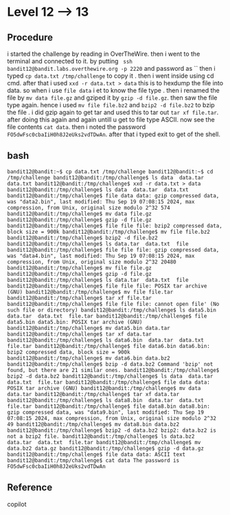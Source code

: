 # Level 12 --> 13

## Procedure
i started the challenge by reading in OverTheWire.
then i went to the terminal and connected to it.
by putting ` ssh bandit12@bandit.labs.overthewire.org -p 2220`
and password as ``
then i typed `cp data.txt /tmp/challenge` to copy it .
then i went inside using cd cmd.
after that i used `xxd -r data.txt > data` this is to hexdump the file into data.
so when i use `file data` i et to know the file type .
then i renamed the file by `mv data file.gz` and gziped it by `gzip -d file.gz`.
then saw the file type again.
hence i used `mv file file.bz2` and `bzip2 -d file.bz2` to bzip the file .
i did gzip again to get tar and used this to tar out `tar xf file.tar`.
after doing this again and again untill u get to file type ASCII.
now see the file contents `cat data`.
then i noted the password `FO5dwFsc0cbaIiH0h8J2eUks2vdTDwAn`.
after that i typed exit to get of the shell.

## bash
`bandit12@bandit:~$ cp data.txt /tmp/challenge
bandit12@bandit:~$ cd /tmp/challenge
bandit12@bandit:/tmp/challenge$ ls
data  data.tar  data.txt
bandit12@bandit:/tmp/challenge$ xxd -r data.txt > data
bandit12@bandit:/tmp/challenge$ ls
data  data.tar  data.txt
bandit12@bandit:/tmp/challenge$ file data
data: gzip compressed data, was "data2.bin", last modified: Thu Sep 19 07:08:15 2024, max compression, from Unix, original size modulo 2^32 574
bandit12@bandit:/tmp/challenge$ mv data file.gz
bandit12@bandit:/tmp/challenge$ gzip -d file.gz
bandit12@bandit:/tmp/challenge$ file file
file: bzip2 compressed data, block size = 900k
bandit12@bandit:/tmp/challenge$ mv file file.bz2
bandit12@bandit:/tmp/challenge$ bzip2 -d file.bz2
bandit12@bandit:/tmp/challenge$ ls
data.tar  data.txt  file
bandit12@bandit:/tmp/challenge$ file file
file: gzip compressed data, was "data4.bin", last modified: Thu Sep 19 07:08:15 2024, max compression, from Unix, original size modulo 2^32 20480
bandit12@bandit:/tmp/challenge$ mv file file.gz
bandit12@bandit:/tmp/challenge$ gzip -d file.gz
bandit12@bandit:/tmp/challenge$ ls
data.tar  data.txt  file
bandit12@bandit:/tmp/challenge$ file file
file: POSIX tar archive (GNU)
bandit12@bandit:/tmp/challenge$ mv file file.tar
bandit12@bandit:/tmp/challenge$ tar xf file.tar
bandit12@bandit:/tmp/challenge$ file file
file: cannot open file' (No such file or directory)
bandit12@bandit:/tmp/challenge$ ls
data5.bin  data.tar  data.txt  file.tar
bandit12@bandit:/tmp/challenge$ file data5.bin
data5.bin: POSIX tar archive (GNU)
bandit12@bandit:/tmp/challenge$ mv data5.bin data.tar
bandit12@bandit:/tmp/challenge$ tar xf data.tar
bandit12@bandit:/tmp/challenge$ ls
data6.bin  data.tar  data.txt  file.tar
bandit12@bandit:/tmp/challenge$ file data6.bin
data6.bin: bzip2 compressed data, block size = 900k
bandit12@bandit:/tmp/challenge$ mv data6.bin data.bz2
bandit12@bandit:/tmp/challenge$ bzip -d data.bz2
Command 'bzip' not found, but there are 21 similar ones.
bandit12@bandit:/tmp/challenge$ bzip2 -d data.bz2
bandit12@bandit:/tmp/challenge$ ls
data  data.tar  data.txt  file.tar
bandit12@bandit:/tmp/challenge$ file data
data: POSIX tar archive (GNU)
bandit12@bandit:/tmp/challenge$ mv data data.tar
bandit12@bandit:/tmp/challenge$ tar xf data.tar
bandit12@bandit:/tmp/challenge$ ls
data8.bin  data.tar  data.txt  file.tar
bandit12@bandit:/tmp/challenge$ file data8.bin
data8.bin: gzip compressed data, was "data9.bin", last modified: Thu Sep 19 07:08:15 2024, max compression, from Unix, original size modulo 2^32 49
bandit12@bandit:/tmp/challenge$ mv data8.bin data.bz2
bandit12@bandit:/tmp/challenge$ bzip2 -d data.bz2
bzip2: data.bz2 is not a bzip2 file.
bandit12@bandit:/tmp/challenge$ ls
data.bz2  data.tar  data.txt  file.tar
bandit12@bandit:/tmp/challenge$ mv data.bz2 data.gz
bandit12@bandit:/tmp/challenge$ gzip -d data.gz
bandit12@bandit:/tmp/challenge$ file data
data: ASCII text
bandit12@bandit:/tmp/challenge$ cat data
The password is FO5dwFsc0cbaIiH0h8J2eUks2vdTDwAn`

## Reference
copilot 
